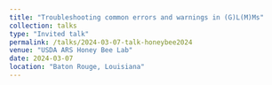```yaml
---
title: "Troubleshooting common errors and warnings in (G)L(M)Ms"
collection: talks
type: "Invited talk"
permalink: /talks/2024-03-07-talk-honeybee2024
venue: "USDA ARS Honey Bee Lab"
date: 2024-03-07
location: "Baton Rouge, Louisiana"
---
```

